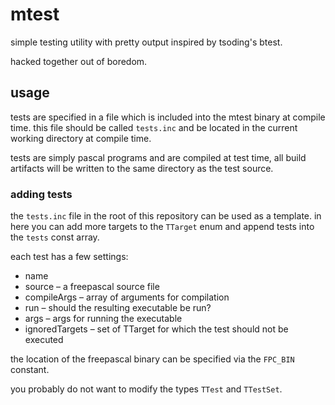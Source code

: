 # mtest

simple testing utility with pretty output inspired by tsoding's btest.

hacked together out of boredom.

## usage

tests are specified in a file which is included into the mtest binary at compile
time. this file should be called `tests.inc` and be located in the current
working directory at compile time.

tests are simply pascal programs and are compiled at test time, all build
artifacts will be written to the same directory as the test source.

### adding tests

the `tests.inc` file in the root of this repository can be used as a template.
in here you can add more targets to the `TTarget` enum and append tests into the
`tests` const array.

each test has a few settings:

* name
* source – a freepascal source file
* compileArgs – array of arguments for compilation
* run – should the resulting executable be run?
* args – args for running the executable
* ignoredTargets – set of TTarget for which the test should not be executed

the location of the freepascal binary can be specified via the `FPC_BIN`
constant.

you probably do not want to modify the types `TTest` and `TTestSet`.
